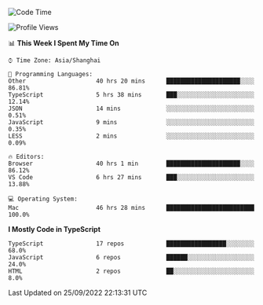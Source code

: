 <!--START_SECTION:waka-->
![Code Time](http://img.shields.io/badge/Code%20Time-2%2C857%20hrs%2049%20mins-blue)

![Profile Views](http://img.shields.io/badge/Profile%20Views-0-blue)

📊 **This Week I Spent My Time On** 

```text
⌚︎ Time Zone: Asia/Shanghai

💬 Programming Languages: 
Other                    40 hrs 20 mins      █████████████████████░░░░   86.81% 
TypeScript               5 hrs 38 mins       ███░░░░░░░░░░░░░░░░░░░░░░   12.14% 
JSON                     14 mins             ░░░░░░░░░░░░░░░░░░░░░░░░░   0.51% 
JavaScript               9 mins              ░░░░░░░░░░░░░░░░░░░░░░░░░   0.35% 
LESS                     2 mins              ░░░░░░░░░░░░░░░░░░░░░░░░░   0.09%

🔥 Editors: 
Browser                  40 hrs 1 min        █████████████████████░░░░   86.12% 
VS Code                  6 hrs 27 mins       ███░░░░░░░░░░░░░░░░░░░░░░   13.88%

💻 Operating System: 
Mac                      46 hrs 28 mins      █████████████████████████   100.0%

```

**I Mostly Code in TypeScript** 

```text
TypeScript               17 repos            █████████████████░░░░░░░░   68.0% 
JavaScript               6 repos             ██████░░░░░░░░░░░░░░░░░░░   24.0% 
HTML                     2 repos             ██░░░░░░░░░░░░░░░░░░░░░░░   8.0%

```



 Last Updated on 25/09/2022 22:13:31 UTC
<!--END_SECTION:waka-->
